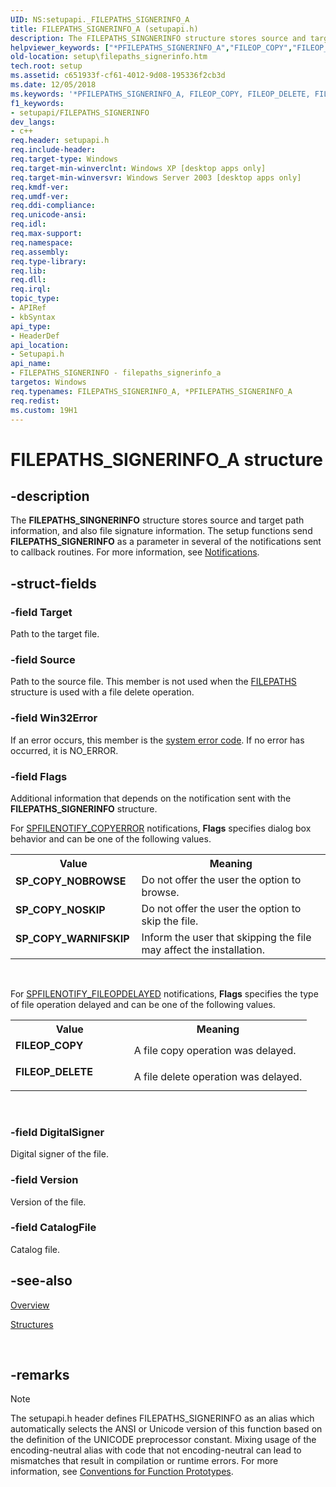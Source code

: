 ```yaml
---
UID: NS:setupapi._FILEPATHS_SIGNERINFO_A
title: FILEPATHS_SIGNERINFO_A (setupapi.h)
description: The FILEPATHS_SINGNERINFO structure stores source and target path information, and also file signature information.
helpviewer_keywords: ["*PFILEPATHS_SIGNERINFO_A","FILEOP_COPY","FILEOP_DELETE","FILEPATHS_SIGNERINFO","FILEPATHS_SIGNERINFO structure [Setup API]","FILEPATHS_SIGNERINFO_A","PFILEPATHS_SIGNERINFO","PFILEPATHS_SIGNERINFO structure pointer [Setup API]","SP_COPY_NOBROWSE","SP_COPY_NOSKIP","SP_COPY_WARNIFSKIP","_setupapi_filepaths_signerinfo","setup.filepaths_signerinfo","setupapi/FILEPATHS_SIGNERINFO","setupapi/PFILEPATHS_SIGNERINFO"]
old-location: setup\filepaths_signerinfo.htm
tech.root: setup
ms.assetid: c651933f-cf61-4012-9d08-195336f2cb3d
ms.date: 12/05/2018
ms.keywords: '*PFILEPATHS_SIGNERINFO_A, FILEOP_COPY, FILEOP_DELETE, FILEPATHS_SIGNERINFO, FILEPATHS_SIGNERINFO structure [Setup API], FILEPATHS_SIGNERINFO_A, PFILEPATHS_SIGNERINFO, PFILEPATHS_SIGNERINFO structure pointer [Setup API], SP_COPY_NOBROWSE, SP_COPY_NOSKIP, SP_COPY_WARNIFSKIP, _setupapi_filepaths_signerinfo, setup.filepaths_signerinfo, setupapi/FILEPATHS_SIGNERINFO, setupapi/PFILEPATHS_SIGNERINFO'
f1_keywords:
- setupapi/FILEPATHS_SIGNERINFO
dev_langs:
- c++
req.header: setupapi.h
req.include-header: 
req.target-type: Windows
req.target-min-winverclnt: Windows XP [desktop apps only]
req.target-min-winversvr: Windows Server 2003 [desktop apps only]
req.kmdf-ver: 
req.umdf-ver: 
req.ddi-compliance: 
req.unicode-ansi: 
req.idl: 
req.max-support: 
req.namespace: 
req.assembly: 
req.type-library: 
req.lib: 
req.dll: 
req.irql: 
topic_type:
- APIRef
- kbSyntax
api_type:
- HeaderDef
api_location:
- Setupapi.h
api_name:
- FILEPATHS_SIGNERINFO - filepaths_signerinfo_a
targetos: Windows
req.typenames: FILEPATHS_SIGNERINFO_A, *PFILEPATHS_SIGNERINFO_A
req.redist: 
ms.custom: 19H1
---
```


# FILEPATHS_SIGNERINFO_A structure


## -description


The <b>FILEPATHS_SINGNERINFO</b> structure stores source and target path information, and also file signature information. The setup functions send 
<b>FILEPATHS_SIGNERINFO</b> as a parameter in several of the notifications sent to callback routines. For more information, see 
<a href="https://docs.microsoft.com/windows/desktop/SetupApi/notifications">Notifications</a>.


## -struct-fields




### -field Target

Path to the target file.


### -field Source

Path to the source file. This member is not used when the 
<a href="https://docs.microsoft.com/windows/desktop/api/setupapi/ns-setupapi-filepaths_a">FILEPATHS</a> structure is used with a file delete operation.


### -field Win32Error

If an error occurs, this member is the <a href="https://docs.microsoft.com/windows/desktop/Debug/system-error-codes">system error code</a>. If no error has occurred, it is  NO_ERROR.


### -field Flags

Additional information that depends on the notification sent with the 
<b>FILEPATHS_SIGNERINFO</b> structure. 




For 
<a href="https://docs.microsoft.com/windows/desktop/SetupApi/spfilenotify-copyerror">SPFILENOTIFY_COPYERROR</a> notifications, <b>Flags</b> specifies dialog box behavior and can be one of the following values.

<table>
<tr>
<th>Value</th>
<th>Meaning</th>
</tr>
<tr>
<td width="40%"><a id="SP_COPY_NOBROWSE"></a><a id="sp_copy_nobrowse"></a><dl>
<dt><b>SP_COPY_NOBROWSE</b></dt>
</dl>
</td>
<td width="60%">
Do not offer the user the option to browse.

</td>
</tr>
<tr>
<td width="40%"><a id="SP_COPY_NOSKIP"></a><a id="sp_copy_noskip"></a><dl>
<dt><b>SP_COPY_NOSKIP</b></dt>
</dl>
</td>
<td width="60%">
Do not offer the user the option to skip the file.

</td>
</tr>
<tr>
<td width="40%"><a id="SP_COPY_WARNIFSKIP"></a><a id="sp_copy_warnifskip"></a><dl>
<dt><b>SP_COPY_WARNIFSKIP</b></dt>
</dl>
</td>
<td width="60%">
Inform the user that skipping the file may affect the installation.

</td>
</tr>
</table>
 

For 
<a href="https://docs.microsoft.com/windows/desktop/SetupApi/spfilenotify-fileopdelayed">SPFILENOTIFY_FILEOPDELAYED</a> notifications, <b>Flags</b> specifies the type of file operation delayed and can be one of the following values.

<table>
<tr>
<th>Value</th>
<th>Meaning</th>
</tr>
<tr>
<td width="40%"><a id="FILEOP_COPY"></a><a id="fileop_copy"></a><dl>
<dt><b>FILEOP_COPY</b></dt>
</dl>
</td>
<td width="60%">
A file copy operation was delayed.

</td>
</tr>
<tr>
<td width="40%"><a id="FILEOP_DELETE"></a><a id="fileop_delete"></a><dl>
<dt><b>FILEOP_DELETE</b></dt>
</dl>
</td>
<td width="60%">
A file delete operation was delayed.

</td>
</tr>
</table>
 


### -field DigitalSigner

Digital signer of the file.


### -field Version

Version of the file.


### -field CatalogFile

Catalog file.


## -see-also




<a href="https://docs.microsoft.com/windows/desktop/SetupApi/overview">Overview</a>



<a href="https://docs.microsoft.com/windows/desktop/SetupApi/structures--setup-api-">Structures</a>
 

 

## -remarks

> [!NOTE]
> The setupapi.h header defines FILEPATHS_SIGNERINFO as an alias which automatically selects the ANSI or Unicode version of this function based on the definition of the UNICODE preprocessor constant. Mixing usage of the encoding-neutral alias with code that not encoding-neutral can lead to mismatches that result in compilation or runtime errors. For more information, see [Conventions for Function Prototypes](/windows/win32/intl/conventions-for-function-prototypes).

